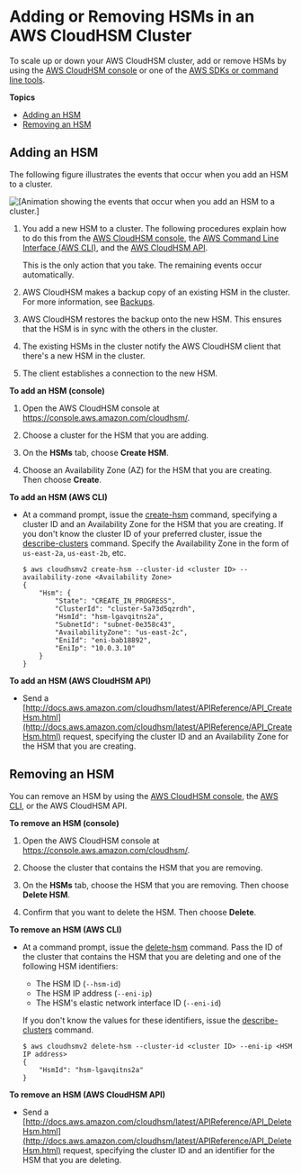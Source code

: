 # Adding or Removing HSMs in an AWS CloudHSM Cluster<a name="add-remove-hsm"></a>

To scale up or down your AWS CloudHSM cluster, add or remove HSMs by using the [AWS CloudHSM console](https://console.aws.amazon.com/cloudhsm/) or one of the [AWS SDKs or command line tools](https://aws.amazon.com/tools/)\.

**Topics**
+ [Adding an HSM](#add-hsm)
+ [Removing an HSM](#remove-hsm)

## Adding an HSM<a name="add-hsm"></a>

The following figure illustrates the events that occur when you add an HSM to a cluster\.

![\[Animation showing the events that occur when you add an HSM to a cluster.\]](http://docs.aws.amazon.com/cloudhsm/latest/userguide/images/add-hsm.gif)

1. You add a new HSM to a cluster\. The following procedures explain how to do this from the [AWS CloudHSM console](https://console.aws.amazon.com/cloudhsm/), the [AWS Command Line Interface \(AWS CLI\)](https://aws.amazon.com/cli/), and the [AWS CloudHSM API](http://docs.aws.amazon.com/cloudhsm/latest/APIReference/)\.

   This is the only action that you take\. The remaining events occur automatically\.

1. AWS CloudHSM makes a backup copy of an existing HSM in the cluster\. For more information, see [Backups](backups.md)\.

1. AWS CloudHSM restores the backup onto the new HSM\. This ensures that the HSM is in sync with the others in the cluster\.

1. The existing HSMs in the cluster notify the AWS CloudHSM client that there's a new HSM in the cluster\.

1. The client establishes a connection to the new HSM\.

**To add an HSM \(console\)**

1. Open the AWS CloudHSM console at [https://console\.aws\.amazon\.com/cloudhsm/](https://console.aws.amazon.com/cloudhsm/)\.

1. Choose a cluster for the HSM that you are adding\.

1. On the **HSMs** tab, choose **Create HSM**\.

1. Choose an Availability Zone \(AZ\) for the HSM that you are creating\. Then choose **Create**\.

**To add an HSM \(AWS CLI\)**
+ At a command prompt, issue the [create\-hsm](http://docs.aws.amazon.com/cli/latest/reference/cloudhsmv2/create-hsm.html) command, specifying a cluster ID and an Availability Zone for the HSM that you are creating\. If you don't know the cluster ID of your preferred cluster, issue the [describe\-clusters](http://docs.aws.amazon.com/cli/latest/reference/cloudhsmv2/describe-clusters.html) command\. Specify the Availability Zone in the form of `us-east-2a`, `us-east-2b`, etc\.

  ```
  $ aws cloudhsmv2 create-hsm --cluster-id <cluster ID> --availability-zone <Availability Zone>
  {
      "Hsm": {
          "State": "CREATE_IN_PROGRESS",
          "ClusterId": "cluster-5a73d5qzrdh",
          "HsmId": "hsm-lgavqitns2a",
          "SubnetId": "subnet-0e358c43",
          "AvailabilityZone": "us-east-2c",
          "EniId": "eni-bab18892",
          "EniIp": "10.0.3.10"
      }
  }
  ```

**To add an HSM \(AWS CloudHSM API\)**
+ Send a [http://docs.aws.amazon.com/cloudhsm/latest/APIReference/API_CreateHsm.html](http://docs.aws.amazon.com/cloudhsm/latest/APIReference/API_CreateHsm.html) request, specifying the cluster ID and an Availability Zone for the HSM that you are creating\.

## Removing an HSM<a name="remove-hsm"></a>

You can remove an HSM by using the [AWS CloudHSM console](https://console.aws.amazon.com/cloudhsm/), the [AWS CLI](https://aws.amazon.com/cli/), or the AWS CloudHSM API\.

**To remove an HSM \(console\)**

1. Open the AWS CloudHSM console at [https://console\.aws\.amazon\.com/cloudhsm/](https://console.aws.amazon.com/cloudhsm/)\.

1. Choose the cluster that contains the HSM that you are removing\.

1. On the **HSMs** tab, choose the HSM that you are removing\. Then choose **Delete HSM**\.

1. Confirm that you want to delete the HSM\. Then choose **Delete**\.

**To remove an HSM \(AWS CLI\)**
+ At a command prompt, issue the [delete\-hsm](http://docs.aws.amazon.com/cli/latest/reference/cloudhsmv2/delete-hsm.html) command\. Pass the ID of the cluster that contains the HSM that you are deleting and one of the following HSM identifiers:
  + The HSM ID \(`--hsm-id`\)
  + The HSM IP address \(`--eni-ip`\)
  + The HSM's elastic network interface ID \(`--eni-id`\)

  If you don't know the values for these identifiers, issue the [describe\-clusters](http://docs.aws.amazon.com/cli/latest/reference/cloudhsmv2/describe-clusters.html) command\.

  ```
  $ aws cloudhsmv2 delete-hsm --cluster-id <cluster ID> --eni-ip <HSM IP address>
  {
      "HsmId": "hsm-lgavqitns2a"
  }
  ```

**To remove an HSM \(AWS CloudHSM API\)**
+ Send a [http://docs.aws.amazon.com/cloudhsm/latest/APIReference/API_DeleteHsm.html](http://docs.aws.amazon.com/cloudhsm/latest/APIReference/API_DeleteHsm.html) request, specifying the cluster ID and an identifier for the HSM that you are deleting\.